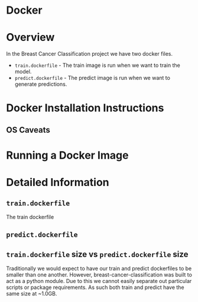 # Docker 

# Overview
In the Breast Cancer Classification project we have two docker files.

- `train.dockerfile` - The train image is run when we want to train the model.
- `predict.dockerfile` - The predict image is run when we want to generate predictions.

# Docker Installation Instructions

## OS Caveats

# Running a Docker Image


# Detailed Information


## `train.dockerfile` 

The train dockerfile 


## `predict.dockerfile` 

## `train.dockerfile` size vs `predict.dockerfile` size

Traditionally we would expect to have our train and predict dockerfiles to be smaller than one another. However, breast-cancer-classification was built to act as a python module. Due to this we cannot easily separate out particular scripts or package requirements. As such both train and predict have the same size at ~1.0GB.
